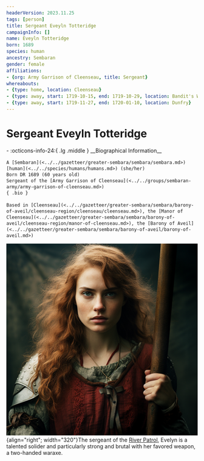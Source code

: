 ```yaml
---
headerVersion: 2023.11.25
tags: [person]
title: Sergeant Eveyln Totteridge
campaignInfo: []
name: Eveyln Totteridge
born: 1689
species: human
ancestry: Sembaran
gender: female
affiliations:
- {org: Army Garrison of Cleenseau, title: Sergeant}
whereabouts:
- {type: home, location: Cleenseau}
- {type: away, start: 1719-10-15, end: 1719-10-29, location: Bandit's Way}
- {type: away, start: 1719-11-27, end: 1720-01-10, location: Dunfry}
---
```

# Sergeant Eveyln Totteridge
<div class="grid cards ext-narrow-margin ext-one-column" markdown>
- :octicons-info-24:{ .lg .middle } __Biographical Information__

    A [Sembaran](<../../gazetteer/greater-sembara/sembara/sembara.md>) [human](<../../species/humans/humans.md>) (she/her)  
    Born DR 1689 (60 years old)  
    Sergeant of the [Army Garrison of Cleenseau](<../../groups/sembaran-army/army-garrison-of-cleenseau.md>)  
    { .bio }

    Based in [Cleenseau](<../../gazetteer/greater-sembara/sembara/barony-of-aveil/cleenseau-region/cleenseau/cleenseau.md>), the [Manor of Cleenseau](<../../gazetteer/greater-sembara/sembara/barony-of-aveil/cleenseau-region/manor-of-cleenseau.md>), the [Barony of Aveil](<../../gazetteer/greater-sembara/sembara/barony-of-aveil/barony-of-aveil.md>)
</div>


![Eveyln Totteridge](../../assets/eveyln-totteridge.png){align="right"; width="320"}The sergeant of the [River Patrol](<../../groups/sembaran-army/army-garrison-of-cleenseau.md>), Evelyn is a talented solider and particularly strong and brutal with her favored weapon, a two-handed waraxe.
